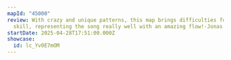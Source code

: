 ```yaml
---
mapId: "45000"
review: With crazy and unique patterns, this map brings difficulties for every
  skill, representing the song really well with an amazing flow!-Jonas
startDate: 2025-04-28T17:51:00.000Z
showcase:
  id: lc_Yv0E7mOM
---
```

